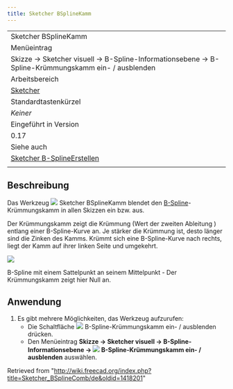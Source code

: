 ```yaml
---
title: Sketcher BSplineKamm
---
```


|                                                                                                   |
| ------------------------------------------------------------------------------------------------- |
| Sketcher BSplineKamm                                                                              |
| Menüeintrag                                                                                       |
| Skizze → Sketcher visuell → B-Spline-Informationsebene → B-Spline-Krümmungskamm ein- / ausblenden |
| Arbeitsbereich                                                                                    |
| [Sketcher](/Sketcher_Workbench/de "Sketcher Workbench/de")                                        |
| Standardtastenkürzel                                                                              |
| _Keiner_                                                                                          |
| Eingeführt in Version                                                                             |
| 0.17                                                                                              |
| Siehe auch                                                                                        |
| [Sketcher B-SplineErstellen](/Sketcher_CreateBSpline/de "Sketcher CreateBSpline/de")              |
|                                                                                                   |

## Beschreibung

Das Werkzeug ![](/images/Sketcher_BSplineComb.svg) Sketcher BSplineKamm blendet den [B-Spline](/B-Splines/de "B-Splines/de")-Krümmungskamm in allen Skizzen ein bzw. aus.

Der Krümmungskamm zeigt die Krümmung (Wert der zweiten Ableitung ) entlang einer B-Spline-Kurve an. Je stärker die Krümmung ist, desto länger sind die Zinken des Kamms. Krümmt sich eine B-Spline-Kurve nach rechts, liegt der Kamm auf ihrer linken Seite und umgekehrt.

![](/images/Sketcher_BSplineCurvatureShow.png)

B-Spline mit einem Sattelpunkt an seinem Mittelpunkt - Der Krümmungskamm zeigt hier Null an.

## Anwendung

1. Es gibt mehrere Möglichkeiten, das Werkzeug aufzurufen:
   - Die Schaltfläche ![](/images/Sketcher_BSplineComb.svg) B-Spline-Krümmungskamm ein- / ausblenden drücken.
   - Den Menüeintrag **Skizze → Sketcher visuell → B-Spline-Informationsebene → ![](/images/Sketcher_BSplineComb.svg) B-Spline-Krümmungskamm ein- / ausblenden** auswählen.

Retrieved from "<http://wiki.freecad.org/index.php?title=Sketcher_BSplineComb/de&oldid=1418201>"
